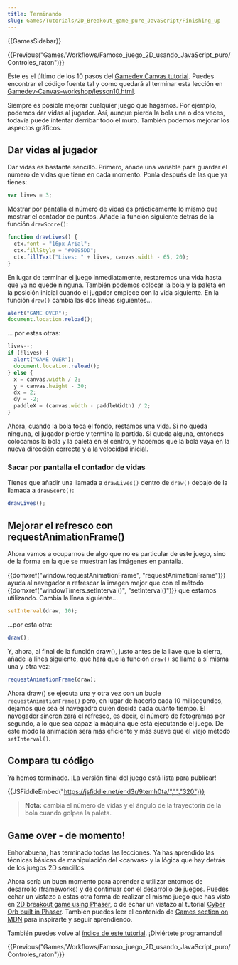 ```yaml
---
title: Terminando
slug: Games/Tutorials/2D_Breakout_game_pure_JavaScript/Finishing_up
---
```


{{GamesSidebar}}

{{Previous("Games/Workflows/Famoso_juego_2D_usando_JavaScript_puro/Controles_raton")}}

Este es el último de los 10 pasos del [Gamedev Canvas tutorial](/es/docs/Games/Workflows/Breakout_game_from_scratch). Puedes encontrar el código fuente tal y como quedará al terminar esta lección en [Gamedev-Canvas-workshop/lesson10.html](https://github.com/end3r/Gamedev-Canvas-workshop/blob/gh-pages/lesson10.html).

Siempre es posible mejorar cualquier juego que hagamos. Por ejemplo, podemos dar vidas al jugador. Así, aunque pierda la bola una o dos veces, todavía puede intentar derribar todo el muro. También podemos mejorar los aspectos gráficos.

## Dar vidas al jugador

Dar vidas es bastante sencillo. Primero, añade una variable para guardar el número de vidas que tiene en cada momento. Ponla después de las que ya tienes:

```js
var lives = 3;
```

Mostrar por pantalla el número de vidas es prácticamente lo mismo que mostrar el contador de puntos. Añade la función siguiente detrás de la función `drawScore()`:

```js
function drawLives() {
  ctx.font = "16px Arial";
  ctx.fillStyle = "#0095DD";
  ctx.fillText("Lives: " + lives, canvas.width - 65, 20);
}
```

En lugar de terminar el juego inmediatamente, restaremos una vida hasta que ya no quede ninguna. También podemos colocar la bola y la paleta en la posición inicial cuando el jugador empiece con la vida siguiente. En la función <code style="font-style: normal; font-weight: normal;">draw()</code> cambia las dos líneas siguientes...

```js
alert("GAME OVER");
document.location.reload();
```

... por estas otras:

```js
lives--;
if (!lives) {
  alert("GAME OVER");
  document.location.reload();
} else {
  x = canvas.width / 2;
  y = canvas.height - 30;
  dx = 2;
  dy = -2;
  paddleX = (canvas.width - paddleWidth) / 2;
}
```

Ahora, cuando la bola toca el fondo, restamos una vida. Si no queda ninguna, el jugador pierde y termina la partida. Si queda alguna, entonces colocamos la bola y la paleta en el centro, y hacemos que la bola vaya en la nueva dirección correcta y a la velocidad inicial.

### Sacar por pantalla el contador de vidas

Tienes que añadir una llamada a `drawLives()` dentro de `draw()` debajo de la llamada a `drawScore()`:

```js
drawLives();
```

## Mejorar el refresco con requestAnimationFrame()

Ahora vamos a ocuparnos de algo que no es particular de este juego, sino de la forma en la que se muestran las imágenes en pantalla.

{{domxref("window.requestAnimationFrame", "requestAnimationFrame")}} ayuda al navegador a refrescar la imagen mejor que con el método {{domxref("windowTimers.setInterval()", "setInterval()")}} que estamos utilizando. Cambia la línea siguiente...

```js
setInterval(draw, 10);
```

...por esta otra:

```js
draw();
```

Y, ahora, al final de la función draw(), justo antes de la llave que la cierra, añade la línea siguiente, que hará que la función `draw()` se llame a sí misma una y otra vez:

```js
requestAnimationFrame(draw);
```

Ahora draw() se ejecuta una y otra vez con un bucle `requestAnimationFrame()` pero, en lugar de hacerlo cada 10 milisegundos, dejamos que sea el navegadro quien decida cada cuánto tiempo. El navegador sincronizará el refresco, es decir, el número de fotogramas por segundo, a lo que sea capaz la máquina que está ejecutando el juego. De este modo la animación será más eficiente y más suave que el viejo método `setInterval()`.

## Compara tu código

Ya hemos terminado. ¡La versión final del juego está lista para publicar!

{{JSFiddleEmbed("https://jsfiddle.net/end3r/9temh0ta/","","320")}}

> **Nota:** cambia el número de vidas y el ángulo de la trayectoria de la bola cuando golpea la paleta.

## Game over - de momento!

Enhorabuena, has terminado todas las lecciones. Ya has aprendido las técnicas básicas de manipulación del \<canvas> y la lógica que hay detrás de los juegos 2D sencillos.

Ahora sería un buen momento para aprender a utilizar entornos de desarrollo (frameworks) y de continuar con el desarrollo de juegos. Puedes echar un vistazo a estas otra forma de realizar el mismo juego que has visto en [2D breakout game using Phaser](/es/docs/Games/Workflows/2D_breakout_game_Phaser), o de echar un vistazo al tutorial [Cyber Orb built in Phaser](/es/docs/Games/Workflows/HTML5_Gamedev_Phaser_Device_Orientation). También puedes leer el contenido de [Games section on MDN](/es/docs/Games) para inspirarte y seguir aprendiendo.

También puedes volve al [índice de este tutorial](/es/docs/Games/Workflows/Famoso_juego_2D_usando_JavaScript_puro). ¡Diviértete programando!

{{Previous("Games/Workflows/Famoso_juego_2D_usando_JavaScript_puro/Controles_raton")}}
